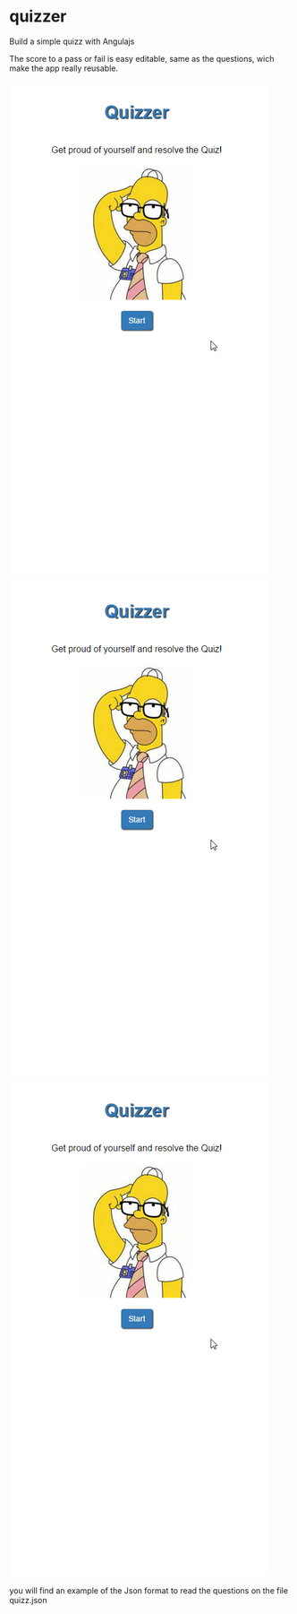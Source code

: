 # quizzer
Build a simple quizz with Angulajs

The score to a pass or fail is easy editable, same as the questions, wich make the app really reusable.

![Welcome Page](screenshots/welcome.png "Welcome")
![Question Page](screenshots/welcome.png "Question Example")
![Result Page](screenshots/welcome.png "Result Fail")

you will find an example of the Json format to read the questions on the file quizz.json
